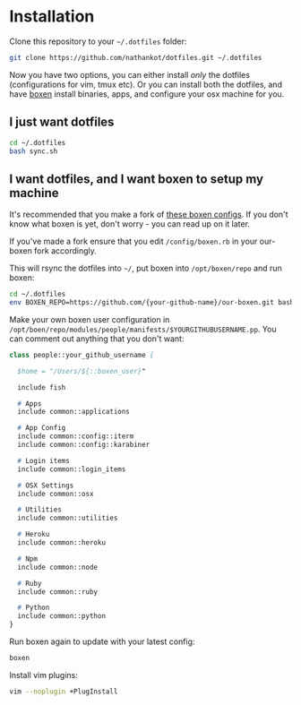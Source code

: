 # Installation

Clone this repository to your `~/.dotfiles` folder:

```sh
git clone https://github.com/nathankot/dotfiles.git ~/.dotfiles
```

Now you have two options, you can either install _only_ the dotfiles
(configurations for vim, tmux etc). Or you can install both the dotfiles, and
have [boxen](https://github.com/boxen/boxen) install binaries, apps, and configure your osx machine
for you.

## I just want dotfiles

```sh
cd ~/.dotfiles
bash sync.sh
```

## I want dotfiles, and I want boxen to setup my machine

It's recommended that you make a fork of [these boxen
configs](https://github.com/nathankot/our-boxen). If you don't know what boxen is yet, don't worry -
you can read up on it later.

If you've made a fork ensure that you edit `/config/boxen.rb` in your our-boxen fork accordingly.

This will rsync the dotfiles into `~/`, put boxen into `/opt/boxen/repo`
and run boxen:

```sh
cd ~/.dotfiles
env BOXEN_REPO=https://github.com/{your-github-name}/our-boxen.git bash install.sh
```

Make your own boxen user configuration in `/opt/boen/repo/modules/people/manifests/$YOURGITHUBUSERNAME.pp`. You can
comment out anything that you don't want:

```pp
class people::your_github_username {

  $home = "/Users/${::boxen_user}"

  include fish

  # Apps
  include common::applications

  # App Config
  include common::config::iterm
  include common::config::karabiner

  # Login items
  include common::login_items

  # OSX Settings
  include common::osx

  # Utilities
  include common::utilities

  # Heroku
  include common::heroku

  # Npm
  include common::node

  # Ruby
  include common::ruby

  # Python
  include common::python
}
```

Run boxen again to update with your latest config:

```sh
boxen
```

Install vim plugins:

```sh
vim --noplugin +PlugInstall
```
